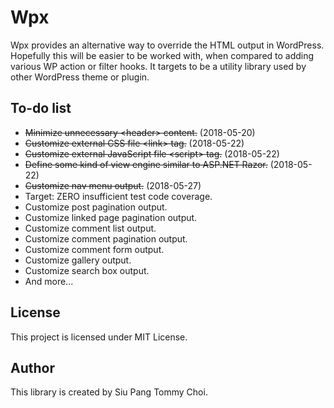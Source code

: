 # Wpx
Wpx provides an alternative way to override the HTML output in WordPress. Hopefully this will be easier to be worked with, when compared to adding various WP action or filter hooks. It targets to be a utility library used by other WordPress theme or plugin.

## To-do list
- <del>Minimize unnecessary &lt;header&gt; content.</del> (2018-05-20)
- <del>Customize external CSS file &lt;link&gt; tag.</del> (2018-05-22)
- <del>Customize external JavaScript file &lt;script&gt; tag.</del> (2018-05-22)
- <del>Define some kind of view engine similar to ASP.NET Razor.</del> (2018-05-22)
- <del>Customize nav menu output.</del> (2018-05-27)
- Target: ZERO insufficient test code coverage.
- Customize post pagination output.
- Customize linked page pagination output.
- Customize comment list output.
- Customize comment pagination output.
- Customize comment form output.
- Customize gallery output.
- Customize search box output.
- And more...

## License
This project is licensed under MIT License.

## Author
This library is created by Siu Pang Tommy Choi.